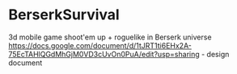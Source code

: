 # BerserkSurvival
3d mobile game shoot'em up + roguelike in Berserk universe
https://docs.google.com/document/d/1tJRT1ti6EHx2A-75EcTAHlQGdMhGjM0VD3cUvOn0PuA/edit?usp=sharing - design document

